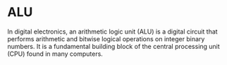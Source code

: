 # ALU
In digital electronics, an arithmetic logic unit (ALU) is a digital circuit that performs arithmetic and bitwise logical operations on integer binary numbers. It is a fundamental building block of the central processing unit (CPU) found in many computers.
